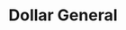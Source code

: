 ---
title: "Dollar General"
url: /houghton-lake/dollar-general-byron-avenue/
shop: variety store
---